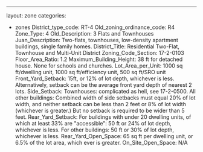 ---
layout: zone
categories: 
  - zones
District_type_code: RT-4
Old_zoning_ordinance_code: R4
Zone_Type: 4
Old_Description: 3 Flats and Townhouses
Juan_Description: Two-flats, townhouses, low-density apartment buildings, single family homes.
District_Title: Residential Two-Flat, Townhouse and Multi-Unit District
Zoning_Code_Section: 17-2-0103
Floor_Area_Ratio: 1.2
Maximum_Building_Height: 38 ft for detached house. None for schools and churches.
Lot_Area_per_Unit: 1000 sq ft/dwelling unit, 1000 sq ft/efficiency unit, 500 sq ft/SRO unit
Front_Yard_Setback: 15ft, or 12% of lot depth, whichever is less. Alternatively, setback can be the average front yard depth of nearest 2 lots.
Side_Setback: Townhouses: complicated as hell, see 17-2-0500. All other buildings: Combined width of side setbacks must equal 20% of lot width, and neither setback can be less than 2 feet or 8% of lot width (whichever is greater.) But no setback is required to be wider than 5 feet.
Rear_Yard_Setback: For buildings with under 20 dwelling units, of which at least 33% are "accessible": 50 ft or 24% of lot depth, whichever is less. For other buildings: 50 ft or 30% of lot depth, whichever is less.
Rear_Yard_Open_Space: 65 sq ft per dwelling unit, or 6.5% of the lot area, which ever is greater.
On_Site_Open_Space: N/A
